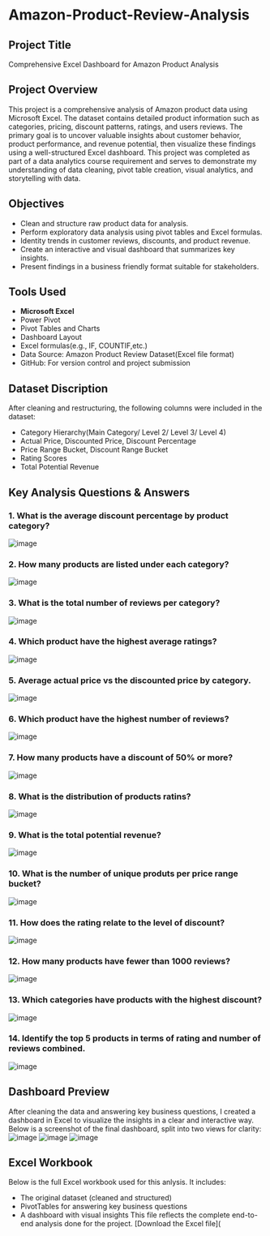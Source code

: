 #  Amazon-Product-Review-Analysis
##  Project Title
Comprehensive Excel Dashboard for Amazon Product Analysis
##  Project Overview 
This project is a comprehensive analysis of Amazon product data using Microsoft Excel. The dataset contains detailed product information such as categories, pricing, discount patterns, ratings, and users reviews. The primary goal is to uncover valuable insights about customer behavior, product performance, and revenue potential, then visualize these findings using a well-structured Excel dashboard. 
This project was completed as part of a data analytics course requirement and serves to demonstrate my understanding of data cleaning, pivot table creation, visual analytics, and storytelling with data.  
##  Objectives
- Clean and structure raw product data for analysis.
- Perform exploratory data analysis using pivot tables and Excel formulas.
- Identity trends in customer reviews, discounts, and product revenue.
- Create an interactive and visual dashboard that summarizes key insights.
- Present findings in a business friendly format suitable for stakeholders.
##  Tools Used
- **Microsoft Excel**
 - Power Pivot
 - Pivot Tables and Charts
 - Dashboard Layout
 - Excel formulas(e.g., IF, COUNTIF,etc.)
- Data Source: Amazon Product Review Dataset(Excel file format)
- GitHub: For version control and project submission
##  Dataset Discription
After cleaning and restructuring, the following columns were included in the dataset:
- Category Hierarchy(Main Category/ Level 2/ Level 3/ Level 4)
- Actual Price, Discounted Price, Discount Percentage
- Price Range Bucket, Discount Range Bucket
- Rating Scores
- Total Potential Revenue
##  Key Analysis Questions & Answers
###  1. What is the average discount percentage by product category?
![image](https://github.com/user-attachments/assets/2e8da24a-06b6-4d90-9840-cc2293f42a90)
###  2. How many products are listed under each category?
![image](https://github.com/user-attachments/assets/ba142f74-4ef2-49d6-91a5-57bd0e8d99c6)
###  3. What is the total number of reviews per category?
![image](https://github.com/user-attachments/assets/795a8e92-9da8-421f-ac2d-70d4a121953c)
###  4. Which product have the highest average ratings?
![image](https://github.com/user-attachments/assets/27d5ac5b-42a6-4914-81cc-d437f293e68f)
###  5. Average actual price vs the discounted price by category.
![image](https://github.com/user-attachments/assets/e5e58e94-22e2-4493-a560-a1b61a92c56b)
###  6. Which product have the highest number of reviews?
![image](https://github.com/user-attachments/assets/a86c4645-2af8-443e-9d77-4f98c14f0fd0)
###  7. How many products have a discount of 50% or more?
![image](https://github.com/user-attachments/assets/29014c41-1e79-4c92-8ce0-08a8d32f3200)
###  8. What is the distribution of products ratins?
![image](https://github.com/user-attachments/assets/e92bc33d-9b88-4c94-b5e6-a9bd94bd2af4)
###  9. What is the total potential revenue?
![image](https://github.com/user-attachments/assets/c26a99d6-f510-4f6a-a338-dd3cad418d44)
###  10. What is the number of unique produts per price range bucket?
![image](https://github.com/user-attachments/assets/4d193b1c-002d-4bc0-9757-f911303f6c8d)
###  11. How does the rating relate to the level of discount?
![image](https://github.com/user-attachments/assets/055a53c1-e1d9-464f-afea-bdbe763dc30f)
###  12. How many products have fewer than 1000 reviews?
![image](https://github.com/user-attachments/assets/b9896046-c3f7-4128-b44c-27e4938e1335)
###  13. Which categories have products with the highest discount?
![image](https://github.com/user-attachments/assets/8a2d757c-3a79-46b3-82ec-d8562d1d670f)
###  14. Identify the top 5 products in terms of rating and number of reviews combined.
![image](https://github.com/user-attachments/assets/5abf6808-0d1d-42f1-9c2b-90932eb27848)
##  Dashboard Preview
After cleaning the data and answering key business questions, I created a dashboard in Excel to visualize the insights in a clear and interactive way. Below is a screenshot of the final dashboard, split into two views for clarity:
![image](https://github.com/user-attachments/assets/a2a18fa6-04eb-4b21-9f73-e229c9f6e528)
![image](https://github.com/user-attachments/assets/b1c1af5c-77fb-4cce-a9f0-aded6603f9a4)
![image](https://github.com/user-attachments/assets/52cca743-b885-443c-8f4b-3b09c74bc818)
##  Excel Workbook
Below is the full Excel workbook used for this anlysis. It includes:
- The original dataset (cleaned and structured)
- PivotTables for answering key business questions
- A dashboard with visual insights
This file reflects the complete end-to-end analysis done for the project.
  [Download the Excel file](



















